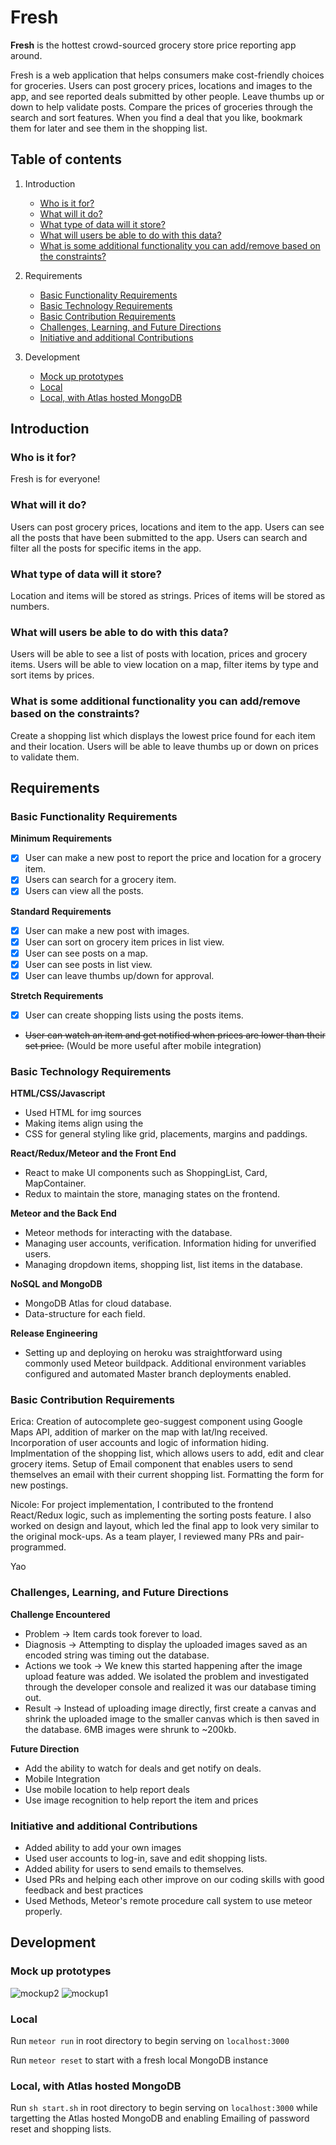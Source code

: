 # Fresh

**Fresh** is the hottest crowd-sourced grocery store price reporting app around.

Fresh is a web application that helps consumers make cost-friendly choices for groceries. Users can post grocery prices, locations and images to the app, and see reported deals submitted by other people. Leave thumbs up or down to help validate posts. Compare the prices of groceries through the search and sort features. When you find a deal that you like, bookmark them for later and see them in the shopping list.

## Table of contents
1. Introduction
   * [Who is it for?](#who-is-it-for)
   * [What will it do?](#what-will-it-do)
   * [What type of data will it store?](#what-type-of-data-will-it-store)
   * [What will users be able to do with this data?](#what-will-users-be-able-to-do-with-this-data)
   * [What is some additional functionality you can add/remove based on the constraints?](#what-is-some-additional-functionality-you-can-addremove-based-on-the-constraints)
   
2. Requirements
   * [Basic Functionality Requirements](#basic-functionality-requirements)
   * [Basic Technology Requirements](#basic-technology-requirements)
   * [Basic Contribution Requirements](#basic-contribution-requirements)
   * [Challenges, Learning, and Future Directions](#challenges-learning-and-future-directions)
   * [Initiative and additional Contributions](#initiative-and-additional-contributions)
   
3. Development
   * [Mock up prototypes](#mock-up-prototypes)
   * [Local](#local)
   * [Local, with Atlas hosted MongoDB](#local-with-atlas-hosted-mongodb)
   
  
## Introduction
### Who is it for?

Fresh is for everyone!

### What will it do?

Users can post grocery prices, locations and item to the app.
Users can see all the posts that have been submitted to the app.
Users can search and filter all the posts for specific items in the app.

### What type of data will it store?

Location and items will be stored as strings.
Prices of items will be stored as numbers.

### What will users be able to do with this data?

Users will be able to see a list of posts with location, prices and grocery items.
Users will be able to view location on a map, filter items by type and sort items by prices.

### What is some additional functionality you can add/remove based on the constraints?

Create a shopping list which displays the lowest price found for each item and their location.
Users will be able to leave thumbs up or down on prices to validate them.



## Requirements
### Basic Functionality Requirements

**Minimum Requirements**

- [x] User can make a new post to report the price and location for a grocery item.
- [x] Users can search for a grocery item.
- [x] Users can view all the posts.

**Standard Requirements**

- [x] User can make a new post with images.
- [x] User can sort on grocery item prices in list view.
- [x] User can see posts on a map.
- [x] User can see posts in list view.
- [x] User can leave thumbs up/down for approval.

**Stretch Requirements**

- [x] User can create shopping lists using the posts items.
- ~~User can watch an item and get notified when prices are lower than their set price.~~
  (Would be more useful after mobile integration)
  
### Basic Technology Requirements 

**HTML/CSS/Javascript**
- Used HTML for img sources
- Making items align using the <span>
- CSS for general styling like grid, placements, margins and paddings.
  
**React/Redux/Meteor and the Front End**
- React to make UI components such as ShoppingList, Card, MapContainer. 
- Redux to maintain the store, managing states on the frontend.  

**Meteor and the Back End**
- Meteor methods for interacting with the database.
- Managing user accounts, verification. Information hiding for unverified users.
- Managing dropdown items, shopping list, list items in the database. 

**NoSQL and MongoDB**
- MongoDB Atlas for cloud database. 
- Data-structure for each field. 

**Release Engineering**
- Setting up and deploying on heroku was straightforward using commonly used Meteor buildpack. Additional environment variables configured and automated Master branch deployments enabled. 

### Basic Contribution Requirements

Erica: Creation of autocomplete geo-suggest component using Google Maps API, addition of marker on the map with lat/lng received. Incorporation of user accounts and logic of information hiding. Implmentation of the shopping list, which allows users to add, edit and clear grocery items. Setup of Email component that enables users to send themselves an email with their current shopping list. Formatting the form for new postings.

Nicole: For project implementation, I contributed to the frontend React/Redux logic, such as implementing the sorting posts feature. I also worked on design and layout, which led the final app to look very similar to the original mock-ups. As a team player, I reviewed many PRs and pair-programmed.

Yao

### Challenges, Learning, and Future Directions

**Challenge Encountered**
- Problem → Item cards took forever to load. 
- Diagnosis → Attempting to display the uploaded images saved as an encoded string was timing out the database. 
- Actions we took → We knew this started happening after the image upload feature was added. We isolated the problem and investigated through the developer console and realized it was our database timing out. 
- Result → Instead of uploading image directly, first create a canvas and shrink the uploaded image to the smaller canvas which is then saved in the database. 6MB images were shrunk to ~200kb.  


**Future Direction**
- Add the ability to watch for deals and get notify on deals.
- Mobile Integration
- Use mobile location to help report deals
- Use image recognition to help report the item and prices

### Initiative and additional Contributions
- Added ability to add your own images
- Used user accounts to log-in, save and edit shopping lists. 
- Added ability for users to send emails to themselves. 
- Used PRs and helping each other improve on our coding skills with good feedback and best practices
- Used Methods, Meteor's remote procedure call system to use meteor properly. 

## Development

### Mock up prototypes
![mockup2](/mockup1.png)
![mockup1](/mockup2.png)

### Local
Run `meteor run` in root directory to begin serving on `localhost:3000`

Run `meteor reset` to start with a fresh local MongoDB instance

### Local, with Atlas hosted MongoDB
Run `sh start.sh` in root directory to begin serving on `localhost:3000` while targetting the Atlas hosted MongoDB and enabling Emailing of password reset and shopping lists. 


